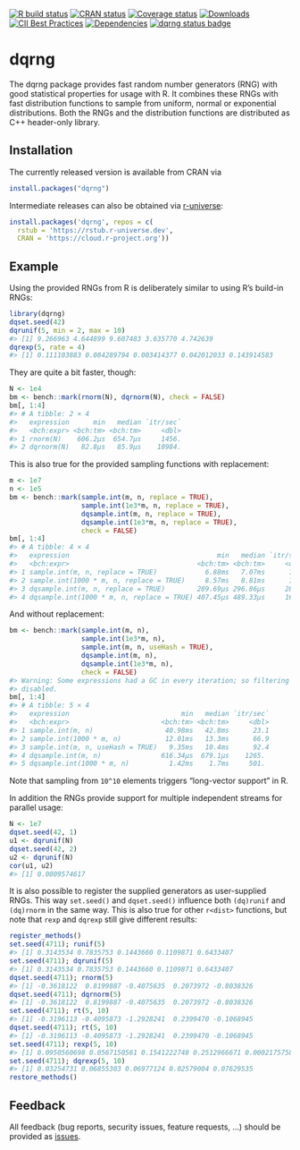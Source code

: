 
<!-- README.md is generated from README.Rmd. Please edit that file -->

[![R build
status](https://github.com/daqana/dqrng/workflows/R-CMD-check/badge.svg)](https://github.com/daqana/dqrng/actions)
[![CRAN
status](https://www.r-pkg.org/badges/version/dqrng)](https://cran.r-project.org/package=dqrng)
[![Coverage
status](https://codecov.io/gh/daqana/dqrng/branch/main/graph/badge.svg)](https://app.codecov.io/github/daqana/dqrng?branch=main)
[![Downloads](https://cranlogs.r-pkg.org/badges/dqrng?color=brightgreen)](https://www.r-pkg.org/pkg/dqrng)
[![CII Best
Practices](https://bestpractices.coreinfrastructure.org/projects/2157/badge)](https://bestpractices.coreinfrastructure.org/projects/2157)
[![Dependencies](https://tinyverse.netlify.com/badge/dqrng)](https://cran.r-project.org/package=dqrng)
[![dqrng status
badge](https://rstub.r-universe.dev/badges/dqrng)](https://rstub.r-universe.dev/dqrng)

# dqrng

The dqrng package provides fast random number generators (RNG) with good
statistical properties for usage with R. It combines these RNGs with
fast distribution functions to sample from uniform, normal or
exponential distributions. Both the RNGs and the distribution functions
are distributed as C++ header-only library.

## Installation

The currently released version is available from CRAN via

``` r
install.packages("dqrng")
```

Intermediate releases can also be obtained via
[r-universe](https://rstub.r-universe.dev/dqrng):

``` r
install.packages('dqrng', repos = c(
  rstub = 'https://rstub.r-universe.dev',
  CRAN = 'https://cloud.r-project.org'))
```

## Example

Using the provided RNGs from R is deliberately similar to using R’s
build-in RNGs:

``` r
library(dqrng)
dqset.seed(42)
dqrunif(5, min = 2, max = 10)
#> [1] 9.266963 4.644899 9.607483 3.635770 4.742639
dqrexp(5, rate = 4)
#> [1] 0.111103883 0.084289794 0.003414377 0.042012033 0.143914583
```

They are quite a bit faster, though:

``` r
N <- 1e4
bm <- bench::mark(rnorm(N), dqrnorm(N), check = FALSE)
bm[, 1:4]
#> # A tibble: 2 × 4
#>   expression      min   median `itr/sec`
#>   <bch:expr> <bch:tm> <bch:tm>     <dbl>
#> 1 rnorm(N)    606.2µs  654.7µs     1456.
#> 2 dqrnorm(N)   82.8µs   85.9µs    10984.
```

This is also true for the provided sampling functions with replacement:

``` r
m <- 1e7
n <- 1e5
bm <- bench::mark(sample.int(m, n, replace = TRUE),
                  sample.int(1e3*m, n, replace = TRUE),
                  dqsample.int(m, n, replace = TRUE),
                  dqsample.int(1e3*m, n, replace = TRUE),
                  check = FALSE)
bm[, 1:4]
#> # A tibble: 4 × 4
#>   expression                                     min   median `itr/sec`
#>   <bch:expr>                                <bch:tm> <bch:tm>     <dbl>
#> 1 sample.int(m, n, replace = TRUE)            6.88ms   7.07ms      140.
#> 2 sample.int(1000 * m, n, replace = TRUE)     8.57ms   8.81ms      112.
#> 3 dqsample.int(m, n, replace = TRUE)        289.69µs 296.86µs     2834.
#> 4 dqsample.int(1000 * m, n, replace = TRUE) 407.45µs 489.33µs     1645.
```

And without replacement:

``` r
bm <- bench::mark(sample.int(m, n),
                  sample.int(1e3*m, n),
                  sample.int(m, n, useHash = TRUE),
                  dqsample.int(m, n),
                  dqsample.int(1e3*m, n),
                  check = FALSE)
#> Warning: Some expressions had a GC in every iteration; so filtering is
#> disabled.
bm[, 1:4]
#> # A tibble: 5 × 4
#>   expression                            min   median `itr/sec`
#>   <bch:expr>                       <bch:tm> <bch:tm>     <dbl>
#> 1 sample.int(m, n)                  40.98ms   42.8ms      23.1
#> 2 sample.int(1000 * m, n)           12.01ms   13.3ms      66.9
#> 3 sample.int(m, n, useHash = TRUE)   9.35ms   10.4ms      92.4
#> 4 dqsample.int(m, n)               616.34µs  679.1µs    1265. 
#> 5 dqsample.int(1000 * m, n)          1.42ms    1.7ms     501.
```

Note that sampling from `10^10` elements triggers “long-vector support”
in R.

In addition the RNGs provide support for multiple independent streams
for parallel usage:

``` r
N <- 1e7
dqset.seed(42, 1)
u1 <- dqrunif(N)
dqset.seed(42, 2)
u2 <- dqrunif(N)
cor(u1, u2)
#> [1] 0.0009574617
```

It is also possible to register the supplied generators as user-supplied
RNGs. This way `set.seed()` and `dqset.seed()` influence both
`(dq)runif` and `(dq)rnorm` in the same way. This is also true for other
`r<dist>` functions, but note that `rexp` and `dqrexp` still give
different results:

``` r
register_methods()
set.seed(4711); runif(5)
#> [1] 0.3143534 0.7835753 0.1443660 0.1109871 0.6433407
set.seed(4711); dqrunif(5)
#> [1] 0.3143534 0.7835753 0.1443660 0.1109871 0.6433407
dqset.seed(4711); rnorm(5)
#> [1] -0.3618122  0.8199887 -0.4075635  0.2073972 -0.8038326
dqset.seed(4711); dqrnorm(5)
#> [1] -0.3618122  0.8199887 -0.4075635  0.2073972 -0.8038326
set.seed(4711); rt(5, 10)
#> [1] -0.3196113 -0.4095873 -1.2928241  0.2399470 -0.1068945
dqset.seed(4711); rt(5, 10)
#> [1] -0.3196113 -0.4095873 -1.2928241  0.2399470 -0.1068945
set.seed(4711); rexp(5, 10)
#> [1] 0.0950560698 0.0567150561 0.1541222748 0.2512966671 0.0002175758
set.seed(4711); dqrexp(5, 10)
#> [1] 0.03254731 0.06855303 0.06977124 0.02579004 0.07629535
restore_methods()
```

## Feedback

All feedback (bug reports, security issues, feature requests, …) should
be provided as [issues](https://github.com/daqana/dqrng/issues).
